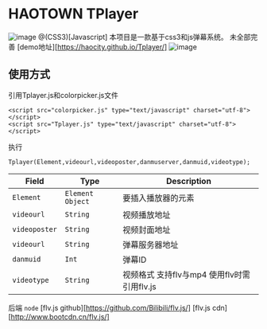 # HAOTOWN TPlayer
![image](https://ooo.0o0.ooo/2016/12/16/585359df46d72.png)
@(CSS3)[Javascript]
本项目是一款基于css3和js弹幕系统。
未全部完善 
[demo地址][https://haocity.github.io/Tplayer/]
![image](https://ooo.0o0.ooo/2016/12/20/5858df24293f5.png)
## 使用方式
引用Tplayer.js和colorpicker.js文件
```
<script src="colorpicker.js" type="text/javascript" charset="utf-8"></script>
<script src="Tplayer.js" type="text/javascript" charset="utf-8"></script>
```
执行
```
Tplayer(Element,videourl,videoposter,danmuserver,danmuid,videotype);
```

| Field              | Type                  | Description                              |
| ------------------ | --------------------- | ---------------------------------------- |
| `Element`          | `Element Object`      | 要插入播放器的元素                       |
| `videourl`         | `String`              | 视频播放地址                             |
| `videoposter`      | `String`              | 视频封面地址                             |
| `videourl`         | `String`              | 弹幕服务器地址                           |
| `danmuid`          | `Int`              	 | 弹幕ID                                   |
| `videotype`        | `String`              | 视频格式 支持flv与mp4 使用flv时需引用flv.js |


后端 `node`
[flv.js github][https://github.com/Bilibili/flv.js/]
[flv.js cdn][http://www.bootcdn.cn/flv.js/]
